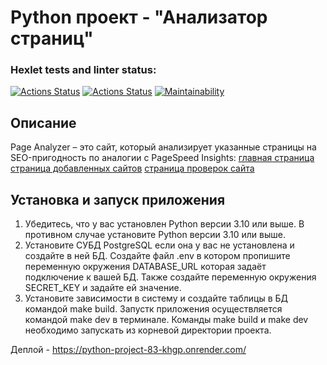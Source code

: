 # Python проект - "Анализатор страниц"
### Hexlet tests and linter status:
[![Actions Status](https://github.com/mkolotovich/python-project-83/actions/workflows/hexlet-check.yml/badge.svg)](https://github.com/mkolotovich/python-project-83/actions)
[![Actions Status](https://github.com/mkolotovich/python-project-50/actions/workflows/pyci.yml/badge.svg)](https://github.com/mkolotovich/python-project-50/actions)
[![Maintainability](https://api.codeclimate.com/v1/badges/e2a0526b6c87cf557c1b/maintainability)](https://codeclimate.com/github/mkolotovich/python-project-83/maintainability)

## Описание
Page Analyzer – это сайт, который анализирует указанные страницы на SEO-пригодность по аналогии с PageSpeed Insights:
[главная страница](https://cdn2.hexlet.io/derivations/image/original/eyJpZCI6IjhmOGQ0NDU4MTQzODM0MzAzZjVlYzFmYTQxMjU0YjhjLnBuZyIsInN0b3JhZ2UiOiJjYWNoZSJ9?signature=410b727cc3ab6caf1344391460b60f863c79b7116dbbcc8d05fd85209b8dc116)
[страница добавленных сайтов](https://cdn2.hexlet.io/derivations/image/original/eyJpZCI6IjRjOTY1OThiYTU1ZTdmNWUwMDhjNGE3ZjEwZmUzZTk4LnBuZyIsInN0b3JhZ2UiOiJjYWNoZSJ9?signature=aea2b053c45d546d7a231e3e87bac8eca22b8889b19879545b1afff56dbc6761)
[страница проверок сайта](https://cdn2.hexlet.io/derivations/image/original/eyJpZCI6IjcxYWJkMzRjM2ZmMTFmMDVlYzJmZTBlMDRkM2U3MGM5LnBuZyIsInN0b3JhZ2UiOiJjYWNoZSJ9?signature=78dc3ec23b54a0e7e222ed57ebff9cbcaf4d1ac2cf34a7a1c5e22c38c99b3183)

## Установка и запуск приложения 
1. Убедитесь, что у вас установлен Python версии 3.10 или выше. В противном случае установите Python версии 3.10 или выше.
2. Установите СУБД PostgreSQL если она у вас не установлена и создайте в ней БД. Создайте файл .env в котором пропишите переменную окружения DATABASE_URL которая задаёт подключение к вашей БД. Также создайте переменную окружения  SECRET_KEY и задайте ей значение.
3. Установите зависимости в систему и создайте таблицы в БД командой make build. Запустк приложения осуществляется командой make dev в терминале. Команды make build и make dev необходимо запускать из корневой директории проекта.

Деплой - https://python-project-83-khgp.onrender.com/